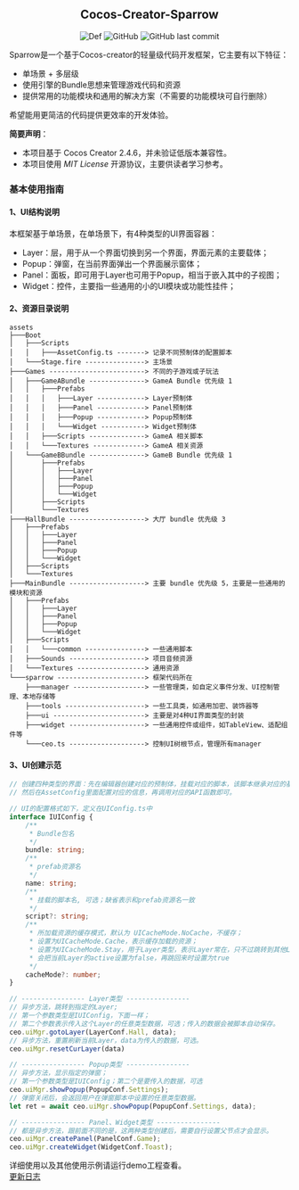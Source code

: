 ## <center>Cocos-Creator-Sparrow</center>
<center>

![Def](https://img.shields.io/badge/cocos--creator-2.4.6+-blue)
![GitHub](https://img.shields.io/github/license/Mortal-Li/cocos-creator-sparrow)
![GitHub last commit](https://img.shields.io/github/last-commit/Mortal-Li/cocos-creator-sparrow)

</center>

Sparrow是一个基于Cocos-creator的轻量级代码开发框架，它主要有以下特征：
- 单场景 + 多层级
- 使用引擎的Bundle思想来管理游戏代码和资源
- 提供常用的功能模块和通用的解决方案（不需要的功能模块可自行删除）

希望能用更简洁的代码提供更效率的开发体验。

**简要声明**：
- 本项目基于 Cocos Creator 2.4.6，并未验证低版本兼容性。
- 本项目使用 *MIT License* 开源协议，主要供读者学习参考。

### 基本使用指南
#### 1、UI结构说明

本框架基于单场景，在单场景下，有4种类型的UI界面容器：
- Layer：层，用于从一个界面切换到另一个界面，界面元素的主要载体；
- Popup：弹窗，在当前界面弹出一个界面展示窗体；
- Panel：面板，即可用于Layer也可用于Popup，相当于嵌入其中的子视图；
- Widget：控件，主要指一些通用的小的UI模块或功能性挂件；

#### 2、资源目录说明
```
assets
├───Boot
│   ├───Scripts
│   │   ├───AssetConfig.ts -------> 记录不同预制体的配置脚本
│   └───Stage.fire ---------------> 主场景
├───Games ------------------------> 不同的子游戏或子玩法
│   ├───GameABundle --------------> GameA Bundle 优先级 1
│   │   ├───Prefabs
│   │   │   ├───Layer ------------> Layer预制体
│   │   │   ├───Panel ------------> Panel预制体
│   │   │   ├───Popup ------------> Popup预制体
│   │   │   └───Widget -----------> Widget预制体
│   │   ├───Scripts --------------> GameA 相关脚本
│   │   └───Textures -------------> GameA 相关资源
│   └───GameBBundle --------------> GameB Bundle 优先级 1
│       ├───Prefabs
│       │   ├───Layer
│       │   ├───Panel
│       │   ├───Popup
│       │   └───Widget
│       ├───Scripts
│       └───Textures
├───HallBundle -------------------> 大厅 bundle 优先级 3
│   ├───Prefabs
│   │   ├───Layer
│   │   ├───Panel
│   │   ├───Popup
│   │   └───Widget
│   ├───Scripts
│   └───Textures
├───MainBundle -------------------> 主要 bundle 优先级 5，主要是一些通用的模块和资源
│   ├───Prefabs
│   │   ├───Layer
│   │   ├───Panel
│   │   ├───Popup
│   │   └───Widget
│   ├───Scripts
│   │   └───common ---------------> 一些通用脚本
│   ├───Sounds -------------------> 项目音频资源
│   └───Textures -----------------> 通用资源
└───sparrow ----------------------> 框架代码所在
    ├───manager ------------------> 一些管理类，如自定义事件分发、UI控制管理、本地存储等
    ├───tools --------------------> 一些工具类，如通用加密、装饰器等
    ├───ui -----------------------> 主要是对4种UI界面类型的封装
    ├───widget -------------------> 一些通用控件或组件，如TableView、适配组件等
    └───ceo.ts -------------------> 控制UI树根节点，管理所有manager
```
#### 3、UI创建示范
```typescript
// 创建四种类型的界面：先在编辑器创建对应的预制体，挂载对应的脚本，该脚本继承对应的基类；
// 然后在AssetConfig里面配置对应的信息，再调用对应的API函数即可。

// UI的配置格式如下，定义在UIConfig.ts中
interface IUIConfig {
    /**
     * Bundle包名
     */
    bundle: string;
    /**
     * prefab资源名
     */
    name: string;
    /**
     * 挂载的脚本名, 可选；缺省表示和prefab资源名一致
     */
    script?: string;
    /**
     * 所加载资源的缓存模式，默认为 UICacheMode.NoCache，不缓存；
     * 设置为UICacheMode.Cache，表示缓存加载的资源；
     * 设置为UICacheMode.Stay，用于Layer类型，表示Layer常在，只不过跳转到其他Layer时，
     * 会把当前Layer的active设置为false，再跳回来时设置为true
     */
    cacheMode?: number;
}

// ---------------- Layer类型 ----------------
// 异步方法，跳转到指定的Layer;
// 第一个参数类型是IUIConfig，下面一样；
// 第二个参数表示传入这个Layer的任意类型数据，可选；传入的数据会被脚本自动保存。
ceo.uiMgr.gotoLayer(LayerConf.Hall, data);
// 异步方法，重置刷新当前Layer，data为传入的数据，可选。
ceo.uiMgr.resetCurLayer(data)

// ---------------- Popup类型 ----------------
// 异步方法，显示指定的弹窗；
// 第一个参数类型是IUIConfig；第二个是要传入的数据，可选
ceo.uiMgr.showPopup(PopupConf.Settings);
// 弹窗关闭后，会返回用户在弹窗脚本中设置的任意类型数据。
let ret = await ceo.uiMgr.showPopup(PopupConf.Settings, data);

// ---------------- Panel、Widget类型 ----------------
// 都是异步方法，跟前面不同的是，这两种类型创建后，需要自行设置父节点才会显示。
ceo.uiMgr.createPanel(PanelConf.Game);
ceo.uiMgr.createWidget(WidgetConf.Toast);

```
详细使用以及其他使用示例请运行demo工程查看。  
[更新日志](https://github.com/Mortal-Li/cocos-creator-sparrow/blob/main/CHANGELOG.md)
 
